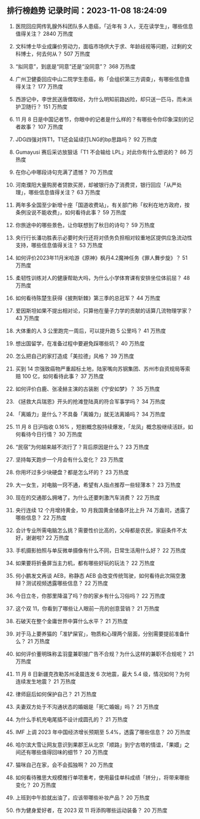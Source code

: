 
## 排行榜趋势 记录时间：2023-11-08 18:24:09
  
  1. 医院回应网传乳腺外科团队多人患癌，「近年有 3 人，无在读学生」，哪些信息值得关注？ 2840 万热度
    
  2. 文科博士毕业成廉价劳动力，面临市场供大于求、年龄歧视等问题，过剩的文科博士，何去何从？ 507 万热度
    
  3. “拟同意”，到底是“同意”还是“没同意”？ 368 万热度
    
  4. 广州卫健委回应中山二院学生患癌，称「会组织第三方调查」，有哪些信息值得关注？ 177 万热度
    
  5. 西游记中，李世民送唐僧取经，为什么明知前路凶险，却只送一匹马，而未派护卫随行？ 151 万热度
    
  6. 11 月 8 日是中国记者节，你眼中的记者是什么样的？有哪些令你印象深刻的记者故事？ 107 万热度
    
  7. JDG四强对阵T1，T1还会延续打LNG的bp思路吗？ 92 万热度
    
  8. Gumayusi 赛后采访放狠话「T1 不会输给 LPL」对此你有什么想说的？ 86 万热度
    
  9. 在你心中哪段诗句充满了遗憾？ 70 万热度
    
  10. 河南濮阳大量购房者贷款买房，却被银行办了消费贷，银行回应「从严处理」，哪些信息值得关注？ 63 万热度
    
  11. 两年多全国至少新增十座「国道收费站」，有关部门称「权利在地方政府，按条例没说不能收费」，如何看待此事？ 59 万热度
    
  12. 你旅途中的哪些景色，让你联想到了秋日的诗句？ 59 万热度
    
  13. 央行行长潘功胜表示必要时央行还将对债务负担相对较重地区提供应急流动性支持，哪些信息值得关注？ 53 万热度
    
  14. 如何评价2023年11月米哈游《原神》枫丹4.2魔神任务《罪人舞步旋》？ 51 万热度
    
  15. 柔韧性训练对人的健康帮助大吗，为什么小学体育课有安排坐位体前屈？ 48 万热度
    
  16. 如何看待陈楚生获得《披荆斩棘》第三季的总冠军？ 44 万热度
    
  17. 爱因斯坦如果不提出相对论，只算他在量子力学的贡献的话算几流物理学家？ 43 万热度
    
  18. 大体重的人 3 公里跑完一周后，可以提升跑 5 公里吗？ 41 万热度
    
  19. 想出国留学，在准备过程中要避免踩哪些坑？ 40 万热度
    
  20. 怎么把自己的家打造成「美拉德」风格？ 39 万热度
    
  21. 买到 14 宗强致癌物严重超标土地，陆家嘴向苏钢集团、苏州市自资规局等索赔 100 亿，如何看待此事？ 37 万热度
    
  22. 如何评价白鹿、张凌赫主演的古装剧《宁安如梦》？ 35 万热度
    
  23. 《拯救大兵瑞恩》开头的抢滩登陆真的符合军事学吗？ 34 万热度
    
  24. 「离婚力」是什么？不具备「离婚力」就无法离婚吗？ 34 万热度
    
  25. 11 月 8 日沪指收 0.16% ，短剧概念股持续爆发，「龙凤」概念股继续活跃，如何看待今日行情？ 30 万热度
    
  26. “民宿”为何越来越不流行了？背后原因是什么？ 23 万热度
    
  27. 坚持每天跑步一个月会有什么变化？ 23 万热度
    
  28. 你用坏过多少块硬盘？都是怎么坏的？ 23 万热度
    
  29. 大一女生，对电脑一窍不通，希望有人指点推荐一些轻薄本？ 23 万热度
    
  30. 现在的交通那么拥堵了，为什么还要刺激汽车消费？ 22 万热度
    
  31. 央行连续 12 个月增持黄金，10 月我国黄金储备环比上升 74 万盎司，透露了哪些信息？ 22 万热度
    
  32. 会计专业所需电脑怎么挑？需要性价比高的，父母都是农民，家庭条件不太好，谢谢啦? 22 万热度
    
  33. 手机摄影拍照与单反微单摄像有什么不同，日常生活用什么好？ 22 万热度
    
  34. 如果要将折叠屏当主力机，都有哪些好玩的玩法？ 22 万热度
    
  35. 何小鹏发文再谈 AEB，称静态 AEB 会改变传统驾驶，如何看待此次隔空激辩？测试视频透露哪些信息？ 22 万热度
    
  36. 今日立冬，你那里降温了吗？你的家乡有什么习俗吗？ 22 万热度
    
  37. 这个双 11，你看到了哪些让人眼前一亮的创意营销？ 21 万热度
    
  38. 石破天在整个金庸世界中算什么水平？ 21 万热度
    
  39. 对于马上要养猫的「准铲屎官」，物质和心理两个层面，分别需要提前准备什么？ 21 万热度
    
  40. 如何评价董明珠称孟羽童兼职接广告不合规？为什么这样的兼职不合规呢？ 21 万热度
    
  41. 11 月 8 日新疆克孜勒苏州凌晨连发 6 次地震，最大 5.4 级，情况如何？为何连续发生地震？ 21 万热度
    
  42. 律师庭后如何保护自己？ 21 万热度
    
  43. 夫妻双方处于不沟通状态的婚姻是「死亡婚姻」吗？ 21 万热度
    
  44. 为什么手机充电尾插不设计成圆孔的？ 21 万热度
    
  45. IMF 上调 2023 年中国经济增长预期至 5.4%，透露了哪些信息？ 20 万热度
    
  46. 哈尔滨大雪让网友意识到果郡王从北京「顺路」到宁古塔的情谊，「果嬛」之间还有哪些值得回味的细节？ 20 万热度
    
  47. 猫咪自己在家，会不会孤独啊？ 20 万热度
    
  48. 如何看待雅思大规模推行单项重考，使用最佳单科成绩「拼分」，将带来哪些变化？ 20 万热度
    
  49. 上班到中午脸就出油了，应该带哪些补妆产品？ 20 万热度
    
  50. 作为健身爱好者，在 2023 双 11 将添购哪些运动装备？ 20 万热度
    